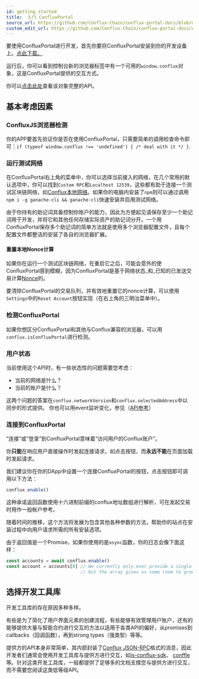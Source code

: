 ```yaml
---
id: getting_started
title:  入门 ConfluxPortal
source_url: https://github.com/Conflux-Chain/conflux-portal-docs/blob/master/docs/en/portal/Main_Concepts/Getting_Started.md
custom_edit_url: https://github.com/Conflux-Chain/conflux-portal-docs/edit/master/docs/conflux-portal/Main_Concepts/Getting_Started.md
---
```

要使用ConfluxPortal进行开发，首先你要将ConfluxPortal安装到你的开发设备上。[点此下载。](https://github.com/Conflux-Chain/conflux-portal/releases)

运行后，你可以看到控制台新的浏览器标签中有一个可用的`window.conflux`对象，这是ConfluxPortal提供的交互方式。 

你可以[点击此处](local://base_request.html/API_Reference/Conflux_Provider.md)查看该对象完整的API。

## 基本考虑因素

### ConfluxJS浏览器检测

你的APP要首先验证你是否在使用ConfluxPortal，只需要简单的调用检查命令即可：`if (typeof
window.conflux !== 'undefined') { /* deal with it */ }`. 

### 运行测试网络

在ConfluxPortal右上角的菜单中，你可以选择当前接入的网络，在几个常用的默认选项中，你可以找到`Custom RPC`和`Localhost 12539`，这些都有助于连接一个测试区块链网络，如[Conflux本地网络](https://github.com/yqrashawn/conflux-local-network-lite#readme)。如果你的电脑内安装了`npm`则可以通过调用`npm i -g ganache-cli && ganache-cli`快速安装并启用测试网络。

<!-- Ganache has some great features for starting it up with different states. If you -->
<!-- start it with the `-m` flag, you can feed it the same seed phrase you have in -->
<!-- your ConfluxPortal, and the test network will give your first 10 accounts 100 -->
<!-- test ether each, which makes it easier to start work.  -->

由于你持有的助记词具备控制你账户的能力，因此为方便起见请保存至少一个助记词用于开发，并将它和其他任何存储实际资产的助记词分开。一个用ConfluxPortal保存多个助记词的简单方法就是使用多个浏览器配置文件，且每个配置文件都整洁的安装了各自的浏览器扩展。

#### 重置本地Nonce计算

如果你在运行一个测试区块链网络，在重启它之后，可能会意外的使ConfluxPortal感到模糊，因为ConfluxPortal是基于网络状态_和_已知的已发送交易计算[Nonce](local://base_request.html/Sending_Transactions.md#nonce-[ignored])的。

要清除ConfluxPortal的交易队列，并有效地重置它的nonce计算，可以使用`Settings`中的`Reset Account`按钮实现（在右上角的三明治菜单中）。

### 检测ConfluxPortal

如果你想区分ConfluxPortal和其他与Conflux兼容的浏览器，可以用`conflux.isConfluxPortal`进行检测。

### 用户状态

当前使用这个API时，有一些状态性的问题需要您考虑：

- 当前的网络是什么？
- 当前的账户是什么？

这两个问题的答案在`conflux.networkVersion`和`conflux.selectedAddress`中以同步的形式提供。 你也可以用event监听变化，参见（[API参考](local://base_request.html/API_Reference/Conflux_Provider.md)）

### 连接到ConfluxPortal

“连接”或“登录”到ConfluxPortal意味着“访问用户的Conflux账户”。

你**只能**在响应用户直接操作时发起连接请求，如点击按钮，而**永远不能**在页面加载时发起请求。

我们建议你在你的DApp中设置一个连接ConfluxPortal的按钮，点击按钮即可调用以下方法：  

```javascript
conflux.enable()
```

这种承诺返回函数使用十六进制前缀的conflux地址数组进行解析，可在发起交易时用作一般帐户参考。

随着时间的推移，这个方法将发展为包含其他各种参数的方法，帮助你的站点在安装过程中向用户请求所需的所有安装选项。

由于返回值是一个Promise，如果你使用的是`async`函数，你的日志会像下面这样：

```javascript
const accounts = await conflux.enable()
const account = accounts[0] // We currently only ever provide a single account,
                            // but the array gives us some room to grow.
```

## 选择开发工具库

开发工具库的存在原因多种多样。

有些是为了简化了用户界面元素的创建流程，有些能够有效管理用户账户，还有的能够提供大量与智能合约进行交互的方法以适用于各类API的偏好，从promises到callbacks（回调函数），再到strong types（强类型）等等。

提供方的API本身非常简单，其内部封装了[Conflux
JSON-RPC](https://conflux-chain.github.io/conflux-doc/json-rpc/)格式的消息，因此开发者们通常会使用开发工具库与提供方进行交互，如[js-conflux-sdk](https://www.npmjs.com/package/js-conflux-sdk)、
[conffle](https://github.com/liuis/conffle#readme)等。针对这类开发工具库，一般都提供了足够多的文档支撑您与提供方进行交互，而不需要您阅读这类低等级API。